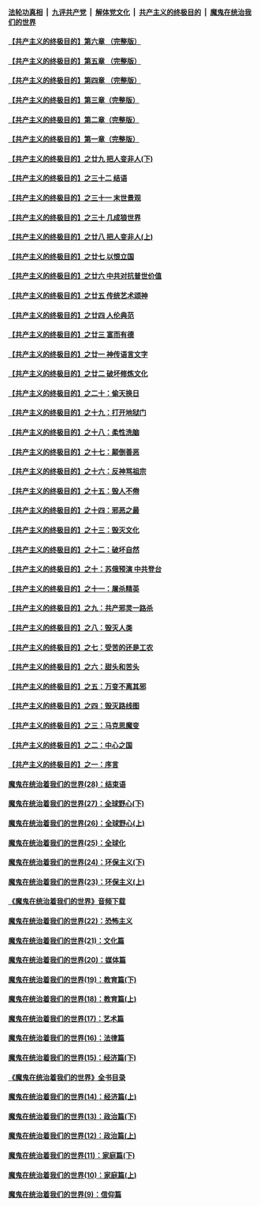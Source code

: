 ####  [法轮功真相](../../../../basic/blob/master/README.md?t=04230601) &nbsp;|&nbsp; [九评共产党](../../../../9ping.md/blob/master/README.md?t=04230601) &nbsp;|&nbsp; [解体党文化](../../../../jtdwh.md/blob/master/README.md?t=04230601)  &nbsp;|&nbsp; [共产主义的终极目的](../../../../gczydzjmd.md/blob/master/README.md?t=04230601) &nbsp;|&nbsp; [魔鬼在统治我们的世界](../../../../mgztzwmdsj.md/blob/master/README.md?t=04230601) 

#### [【共产主义的终极目的】第六章 （完整版）](../pages/nsc422/n11428913.md?t=04230601) 

#### [【共产主义的终极目的】第五章 （完整版）](../pages/nsc422/n11428912.md?t=04230601) 

#### [【共产主义的终极目的】第四章 （完整版）](../pages/nsc422/n11428907.md?t=04230601) 

#### [【共产主义的终极目的】第三章（完整版）](../pages/nsc422/n11428848.md?t=04230601) 

#### [【共产主义的终极目的】第二章（完整版）](../pages/nsc422/n11428831.md?t=04230601) 

#### [【共产主义的终极目的】第一章（完整版）](../pages/nsc422/n11417651.md?t=04230601) 

#### [【共产主义的终极目的】之廿九 把人变非人(下)](../pages/nsc422/n11344140.md?t=04230601) 

#### [【共产主义的终极目的】之三十二 结语](../pages/nsc422/n11360535.md?t=04230601) 

#### [【共产主义的终极目的】之三十一 末世景观](../pages/nsc422/n11351129.md?t=04230601) 

#### [【共产主义的终极目的】之三十 几成狼世界](../pages/nsc422/n11348280.md?t=04230601) 

#### [【共产主义的终极目的】之廿八 把人变非人(上)](../pages/nsc422/n11340492.md?t=04230601) 

#### [【共产主义的终极目的】之廿七 以恨立国](../pages/nsc422/n11336944.md?t=04230601) 

#### [【共产主义的终极目的】之廿六 中共对抗普世价值](../pages/nsc422/n11324785.md?t=04230601) 

#### [【共产主义的终极目的】之廿五 传统艺术颂神](../pages/nsc422/n11296396.md?t=04230601) 

#### [【共产主义的终极目的】之廿四 人伦典范](../pages/nsc422/n11296397.md?t=04230601) 

#### [【共产主义的终极目的】之廿三 富而有德](../pages/nsc422/n11283598.md?t=04230601) 

#### [【共产主义的终极目的】之廿一 神传语言文字](../pages/nsc422/n11263265.md?t=04230601) 

#### [【共产主义的终极目的】之廿二 破坏修炼文化](../pages/nsc422/n11245728.md?t=04230601) 

#### [【共产主义的终极目的】之二十：偷天换日](../pages/nsc422/n11238846.md?t=04230601) 

#### [【共产主义的终极目的】之十九：打开地狱门](../pages/nsc422/n11206376.md?t=04230601) 

#### [【共产主义的终极目的】之十八：柔性洗脑](../pages/nsc422/n11199994.md?t=04230601) 

#### [【共产主义的终极目的】之十七：颠倒善恶](../pages/nsc422/n11179782.md?t=04230601) 

#### [【共产主义的终极目的】之十六：反神骂祖宗](../pages/nsc422/n11166798.md?t=04230601) 

#### [【共产主义的终极目的】之十五：毁人不倦](../pages/nsc422/n11166792.md?t=04230601) 

#### [【共产主义的终极目的】之十四：邪恶之最](../pages/nsc422/n11150249.md?t=04230601) 

#### [【共产主义的终极目的】之十三：毁灭文化](../pages/nsc422/n11135227.md?t=04230601) 

#### [【共产主义的终极目的】之十二：破坏自然](../pages/nsc422/n11135214.md?t=04230601) 

#### [【共产主义的终极目的】之十：苏俄预演 中共登台](../pages/nsc422/n11118424.md?t=04230601) 

#### [【共产主义的终极目的】之十一：屠杀精英](../pages/nsc422/n11118442.md?t=04230601) 

#### [【共产主义的终极目的】之九：共产邪灵一路杀](../pages/nsc422/n11114139.md?t=04230601) 

#### [【共产主义的终极目的】之八：毁灭人类](../pages/nsc422/n11108503.md?t=04230601) 

#### [【共产主义的终极目的】之七：受苦的还是工农](../pages/nsc422/n11101809.md?t=04230601) 

#### [【共产主义的终极目的】之六：甜头和苦头](../pages/nsc422/n11096971.md?t=04230601) 

#### [【共产主义的终极目的】之五：万变不离其邪](../pages/nsc422/n11091285.md?t=04230601) 

#### [【共产主义的终极目的】之四：毁灭路线图](../pages/nsc422/n11086284.md?t=04230601) 

#### [【共产主义的终极目的】之三：马克思魔变](../pages/nsc422/n11061941.md?t=04230601) 

#### [【共产主义的终极目的】之二：中心之国](../pages/nsc422/n11047728.md?t=04230601) 

#### [【共产主义的终极目的】之一：序言](../pages/nsc422/n11086077.md?t=04230601) 

#### [魔鬼在统治着我们的世界(28)：结束语](../pages/nsc422/n10936246.md?t=04230601) 

#### [魔鬼在统治着我们的世界(27)：全球野心(下)](../pages/nsc422/n10928319.md?t=04230601) 

#### [魔鬼在统治着我们的世界(26)：全球野心(上)](../pages/nsc422/n10900318.md?t=04230601) 

#### [魔鬼在统治着我们的世界(25)：全球化](../pages/nsc422/n10788205.md?t=04230601) 

#### [魔鬼在统治着我们的世界(24)：环保主义(下)](../pages/nsc422/n10695307.md?t=04230601) 

#### [魔鬼在统治着我们的世界(23)：环保主义(上)](../pages/nsc422/n10688613.md?t=04230601) 

#### [《魔鬼在统治着我们的世界》音频下载](../pages/nsc422/n10635553.md?t=04230601) 

#### [魔鬼在统治着我们的世界(22)：恐怖主义](../pages/nsc422/n10614727.md?t=04230601) 

#### [魔鬼在统治着我们的世界(21)：文化篇](../pages/nsc422/n10597706.md?t=04230601) 

#### [魔鬼在统治着我们的世界(20)：媒体篇](../pages/nsc422/n10586579.md?t=04230601) 

#### [魔鬼在统治着我们的世界(19)：教育篇(下)](../pages/nsc422/n10564808.md?t=04230601) 

#### [魔鬼在统治着我们的世界(18)：教育篇(上)](../pages/nsc422/n10526970.md?t=04230601) 

#### [魔鬼在统治着我们的世界(17)：艺术篇](../pages/nsc422/n10499093.md?t=04230601) 

#### [魔鬼在统治着我们的世界(16)：法律篇](../pages/nsc422/n10485969.md?t=04230601) 

#### [魔鬼在统治着我们的世界(15)：经济篇(下)](../pages/nsc422/n10469975.md?t=04230601) 

#### [《魔鬼在统治着我们的世界》全书目录](../pages/nsc422/n10464261.md?t=04230601) 

#### [魔鬼在统治着我们的世界(14)：经济篇(上)](../pages/nsc422/n10457370.md?t=04230601) 

#### [魔鬼在统治着我们的世界(13)：政治篇(下)](../pages/nsc422/n10448270.md?t=04230601) 

#### [魔鬼在统治着我们的世界(12)：政治篇(上)](../pages/nsc422/n10444576.md?t=04230601) 

#### [魔鬼在统治着我们的世界(11)：家庭篇(下)](../pages/nsc422/n10440961.md?t=04230601) 

#### [魔鬼在统治着我们的世界(10)：家庭篇(上)](../pages/nsc422/n10435448.md?t=04230601) 

#### [魔鬼在统治着我们的世界(9)：信仰篇](../pages/nsc422/n10432159.md?t=04230601) 

